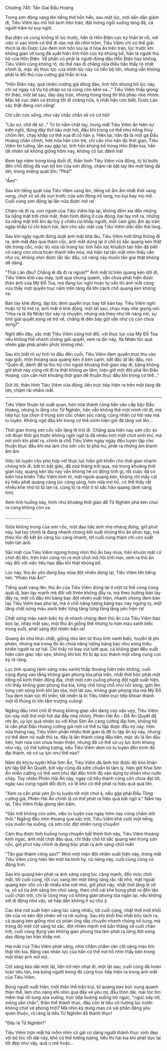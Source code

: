 




Chương 745: Tấn Giai Đấu Hoàng




Trong sơn động vang lên tiếng thở hổn hển, sau một lúc, mới dần dần giảm đi, Tiêu Viêm lau mồ hôi lạnh trên trán, đặt mông ngồi xuống tảng đá, cả người trầm tư suy nghĩ.

Đại điện vô cùng khổng lồ lúc trước, hẳn là Hồn Điện cực kỳ thần bí rồi, với việc vì sao mình có thể đi vào nơi đó nhìn trộm, Tiêu Viêm chỉ có thể giải thích là do Dược Lão đem linh hồn lưu lại ở hỏa ấn trên trán, lúc trước khi không gian vỡ tung đã xuất hiện linh hồn cực kỳ khủng bố, hẳn là người thủ hộ của Hồn Điện. Về phần có phải là người đứng đầu Hồn Điện hay không, Tiêu Viêm cũng không rõ, dù thế nào đi chăng nữa điều hắn thấy rõ nhất chính là, mặc dù thực lực của mình lúc này có tiến bộ lớn, nhưng vẫn không phải là đối thủ của cường giả thần bí kia.

"Hồn Điện này, quả nhiên cường giả đông đảo, linh hồn khủng bố lúc nãy, chỉ sợ ngay cả Vụ hộ pháp so ra cũng còn kém xa..." Tiêu Viêm thấp giọng thì thào, một lát sau, day day trán, nhưng trong lòng thì thở phào nhẹ nhõm. Mặc kệ cục diện có không tốt đi chăng nữa, ít nhất hắn còn biết, Dược Lão xác thật đang còn sống!

Chỉ cần còn sống, như vậy chắc chắn sẽ có cơ hội!

"Lão sư, chờ đệ tử…" Từ từ nắm chặt tay, trong mắt Tiêu Viêm ẩn hiện sự kiên nghị, đứng dậy thở sâu một hơi, đấu khí trong cơ thể như hồng thủy chồm lên, chạy khắp cơ thể xua đi cỗ hàn ý. Hiện tại, hắn đã là một gã Đấu Hoàng chân chính, hơn nữa hắn còn trẻ, chỉ cần cho hắn đủ thời gian, Tiêu Viêm tin tưởng, lần sau gặp lại, linh hồn khủng bố trong Hồn Điện kia, hắn tất nhiên sẽ không giống hôm nay, không có lực đánh trả!

Đem tạp niệm trong lòng đuổi đi, thân hình Tiêu Viêm vừa động, từ từ bước đến chỗ đống đá vụn bịt kín cửa sơn động, chậm rãi dặt tay lên một tảng đá lớn, trong miệng quát lớn: "Phá!"

"Ầm!"

Sau khi tiếng quát của Tiêu Viêm vang lên, tiếng nổ ầm ầm nhất thời vang vọng, chợt vô số đá vụn trước cửa sơn động nổ tung, tro bụi bay mù mịt. Cuối cùng sơn động lại lần nữa được mở ra!

Chậm rãi đi ra, con ngươi của Tiêu Viêm híp lại, không đếm xỉa đến những tia nắng mặt trời chói mắt, thân hình đứng ở cửa động, hai tay mở ra, những tia nắng mặt trời ấm áp tùy ý chiếu rọi khắp người, một cảm giác ấm áp tràn ngập khắp tứ chi bách hải, làm cho sắc mặt của Tiêu Viêm dần dần thả lỏng.

Sau khi ngây người đứng dưới ánh mặt khá lâu, Tiêu Viêm mới lững thững đi ra, ánh mắt đảo qua thâm cốc, ánh mắt dừng lại ở chỗ tử sắc quang kén thật lớn trong cốc, mặc dù vừa rồi trong lúc linh hồn lực khuếch tán hắn đã biết cô nàng còn chưa hoàn thành tiến hóa, mà hiện tại tận mắt nhìn thấy vẫn như cũ, không nhịn được lắc lắc đầu, cô nàng này muốn tấn giai thật không dễ dàng.

"Thải Lân đâu? Chẳng lẽ đã đi ra ngoài?" Ánh mắt từ trên quang kén dời đi, Tiêu Viêm khẽ cau mày, lướt qua chung quanh, vẫn chưa phát hiện được thân ảnh của Mỹ Đỗ Toa, mà đang lúc nghi hoặc tự vấn thì ánh mắt cũng vừa thấy một quyển trục nằm trên tảng đá lớn cách chỗ quang kén không xa.

Bàn tay khẽ động, lập tức đem quyển trục bay tới bàn tay. Tiêu Viêm nghi hoặc từ từ mở ra, ánh mắt ở khẽ động, một lát sau, chau mày nhẹ giọng nói: "Hóa ra là Xà Nhân tộc xảy ra chuyện, nhưng mà theo như lời nàng nói, sự tình giải quyết xong sẽ trở về, chẳng lẽ đến bây giờ vẫn như cũ còn chưa xong?"

Nghĩ đến đây, sắc mặt Tiêu Viêm cũng hơi đổi, với thực lực của Mỹ Đỗ Toa nếu không thể nhanh chóng giải quyết, xem ra lần này, Xà Nhân tộc quả nhiên gặp phải phiền phức không nhỏ.

Sau khi biết rõ sự tình từ đầu đến cuối, Tiêu Viêm đem quyển trục thu vào nạp giới, nhìn thoáng qua quang kén ở bên cạnh, bất đắc dĩ lắc đầu, nói: "Quên đi, đành để ta thủ hộ cho ngươi khoảng thời gian này đi, bằng không giờ phút này cũng rời đi ta thật không an tâm, hiện giờ mới đột phá lên Đấu Hoàng, còn cần một khoảng thời gian để thuần thục đấu khí trong cơ thể…"

Dứt lời, thân hình Tiêu Viêm vừa động, liền trực tiếp hiện ra trên một tảng đá lớn, chậm rãi nhắm mắt.

***

Tiêu Viêm thuận lợi xuất quan, hơn nữa thành công tiến vào cấp bậc Đấu Hoàng, nhưng lo lắng cho Tử Nghiên, hắn vẫn không thể một mình rời đi, mà tiếp tục lựa chọn ở trong sơn cốc chăm sóc nàng, cũng nhân cơ hội này mà tu luyện. Không ngờ đấu khí trong cơ thể mình hiện giờ đã tăng vọt lên…

Thời gian trong sơn cốc vẫn lặng lẽ trôi đi. Chẳng qua hiện nay sơn cốc so với đoạn thời gia trước không nghi ngờ là đã nhiều hơn một chút sinh khí, mà nơi sinh khí phát ra, chính là chỗ Tiêu Viêm ngày ngày đều luyện tập cho thuần thục đấu khí mà làm cho sơn cốc bị phá hư, phát ra những âm thanh ầm ầm.

Việc tôi luyện cho phù hợp với thực lực hiện giờ khiến cho thời gian nhanh chóng trôi đi, bất tri bất giác, đã nửa tháng trôi qua, mà trong khoảng thời gian này, quang kén lâu nay vẫn không hề có động tĩnh gì, rốt cuộc đã có biến hóa khiến Tiêu Viêm kinh hỉ, mặt ngoài quang kén, không chỉ mấy cái ký hiệu phát quang càng lúc càng sáng, hơn nữa mơ hồ, có thể thấy rất nhiều khe nhỏ từ từ lan ra, cũng lộ ra một ít tử sắc hào quang (ánh sáng tím).

Xem tình huống này, hình như khoảng thời gian để Tử Nghiên phá kén chui ra cũng không còn xa.

………………..

Giữa không trung của sơn cốc, một đạo hắc ảnh nhẹ nhàng đứng, giờ phút này, hai tay chính là đang nhanh chóng kết xuất những thủ ấn phức tạp, mà theo tốc độ kết ấn càng lúc càng nhanh, tới cuối cùng thậm chí còn xuất hiện tàn ảnh.

Sắc mặt của Tiêu Viêm ngưng trọng nhìn thủ ấn bay múa, trên khuôn mặt có chút đỏ lên, trên trán cũng rịn ra một chút mồ hôi tinh mịn, xem ra thủ ấn này đối với việc tiêu hao đấu khí thật khủng bố.

Lúc này, thủ ấn vốn đang bay múa đột nhiên dừng lại, Tiêu Viêm lớn tiếng hét: "Phiên Hải Ấn!"

Tiếng quát vang lên, thủ ấn của Tiêu Viêm dừng lại ở một tư thế cong cong quái dị, bàn tay mạnh mẽ đối với thiên không đẩy ra, mà theo hướng bàn tay đẩy ra, một cỗ đấu khí bàng bạc đột nhiên xuất hiện, nhanh chóng đem bàn tay Tiêu Viêm bao phủ lại, mà ở chỗ năng lượng bàng bạc này ngưng tụ, một tầng chất sừng màu xanh biếc từng tầng từng tầng lặng yên hiện ra!

Chất sừng màu xanh biếc kỳ dị nhanh chóng đem thủ ấn của Tiêu Viêm bao bọc lại, nháy mắt sau, một thủ ấn giống thế nhưng to hơn màu xanh biếc trong suốt, phát sáng đột nhiên bắn ra!

Quang ấn như thực chất, giống như làm từ thủy tinh xanh biếc, huyễn lệ phi phàm, nhưng mà trong đó ẩn chứa năng lượng bàng bạc như sóng triều khiến người ta sợ hãi. Chỉ thấy nó bay vút lướt qua, cả không gian đều xuất hiện cảm giác vặn vẹo, không khí tức thì bị áp súc thành một vòng cung cực kỳ rõ ràng.

Lục tinh quang (ánh sáng màu xanh) thấp thoáng hiện trên không, cuối cùng đụng vào tầng không gian phong tỏa phía trên, nhất thời bộc phát một tiếng nổ kinh thiên động địa, chợt một cơn cuồng phong đột ngột xuất hiện, chỉ thấy không gian phong tỏa kia, từng chỗ từng chỗ như nổi sóng, gợn lên từng cơn sóng kình khí lan tỏa, một lát sau, không gian phong tỏa mà Mỹ Đỗ Toa đem toàn lực thi triển, tất nhiên là bị Tiêu Viêm trực tiếp khoan thành một lỗ thủng to lớn tầm trượng vuông!

Ngẩng đầu nhìn chỗ lỗ thủng không gian vẫn đang còn vặn vẹo, Tiêu Viêm lúc này mới thở một hơi dài đầy nhẹ nhõm, Phiên Hải Ấn – Đế Ấn Quyết đệ nhị ấn, uy lực quả nhiên so với Khai Sơn Ấn càng cường đại hơn, không hổ là cần phải Đấu Hoàng cường giả mới có thể tu tập được đấu kỹ này. Hơn nửa tháng nay, Tiêu Viêm phần nhiều thời gian là để tu tập ấn kỹ này, nhưng có thể đem nó xuất thủ ra, đây là lần thành công đầu tiên, mặc dù là lần đầu tiên, hơn nữa còn chưa hoàn thiện, nhưng đã có thể có uy lực kinh khủng như vậy, có thể tưởng tượng, nếu Tiêu Viêm đem nó tu luyện đến trình độ đại thành, sẽ có uy lực như thế nào?

Năm đó khi tu luyện Khai Sơn Ấn, Tiêu Viêm đã lãnh hội được độ khó khăn khi tập Đế Ấn Quyết, bởi vậy cũng đã sớm chuẩn bị tâm lý, hiện giờ Khai Sơn Ấn miễn cưỡng có thể xem như đạt đến trình độ vận dụng tự nhiên như nước chảy. Tuy nhiên Phiên Hải Ấn này, ngay cả tiểu thành cũng còn chưa đạt tới, ngày sau cùng người đối địch, có lẽ khó có thể phát ra hiệu quả quá lớn.

"Xem ra cần phải yên ổn tu luyện tốt một chút à, nếu gặp phải Đấu Tông cường giả, Phiên Hải Ấn chính là có thể phát ra hiệu quả bất ngờ à." Nắm tay lại, Tiêu Viêm thấp giọng lẩm bẩm.

"Sắc trời không còn sớm, việc tu luyện của ngày hôm nay cũng chấm dứt thôi." Ngẩng đầu nhìn thoáng qua sắc trời, Tiêu Viêm khẽ cười một tiếng, vừa muốn hạ xuống, cả sơn cốc đột nhiên rung chuyển!

Cảm thụ được tình huống rung chuyển bất thình lình này, Tiêu Viêm thoáng kinh ngạc, ánh mắt chợt đảo qua, chỉ thấy chỗ tử sắc quang kén trong sơn cốc, giờ phút này chính là đang bộc phát ra ánh sáng chói mắt!

"Tấn giai thành công sao?" Nhìn một màn đột nhiên xuất hiện này, trong mắt Tiêu Viêm cũng hiện lên một tia kinh hỷ, cô nàng này, cuối cùng cũng có động tĩnh.

Sau khi quang kén phát ra ánh sáng càng lúc càng mạnh, đến mức chói mắt, tới cuối cùng, rốt cục vang lên một tiếng răng rắc rất nhỏ, mặt ngoài quang kén vốn có rất nhiều khe nứt nhỏ, giờ phút này, nhất thời lặng lẽ vỡ ra, vô số tia ánh sáng tím chói sáng, theo chỗ cái khe bùng phát ra đến tận cuối chân trời, chỉ là cũng may có không gian phong tỏa ngăn lại, nếu không với dị động như vậy, sẽ hấp dẫn không ít sự chú ý.

Các khe nứt xuất hiện càng lúc càng nhiều, tới cuối cùng, nhất thời một khối lớn của vỏ kén đột nhiên vỡ ra rơi xuống. Sau khi khối thứ nhất bóc tách ra, cả quang kén giống như có phản ứng dây chuyền nhanh chóng nổ tung, mà trong đó một cột sáng tử sắc, đột nhiên mạnh mẽ bắn thẳng về cuối chân trời, cuối cùng đụng vào không gian phong tỏa làm phát ra từng đợt sóng dao động lan tràn khắp nơi.

Hai mắt của Tiêu Viêm phát sáng, nhìn chằm chằm vào cột sáng màu tím thật lớn kia. Bằng vào nhãn lực của hắn có thể mơ hồ nhìn thấy bên trong một thân ảnh mờ mịt.

Cột sáng kéo dài một lát, liền trở nên nhạt đi, một lát sau, cuối cùng đã hoàn toàn tiêu tán, mà bóng người trong đó cũng trực tiếp hiện ra trong ánh mắt của Tiêu Viêm.

Bóng người xuất hiện, một thân thể trần trụi, tử quang bao bọc xung quanh thân thể, làm cho nàng khi nhìn qua đầy vẻ yêu mị, đầu thon dài, mái tóc tím mềm mại rối tung xỏa xuống, trực tiếp buông xuống bộ ngực, "ngực nảy nở, mông săn chắc", thân thể thành thục, đâu còn là tiểu cô nương lúc trước không chút vẻ phong tình? Mà nhìn kỹ dung mạo có vài phần đáng yêu quen thuộc, rõ ràng là tiểu Tử Nghiên đã thành thục!

"Đây là Tử Nghiên?"

Tiêu Viêm trợn mắt há mồm nhìn cô gái có dáng người thành thục xinh đẹp với bộ tóc rối dài này, khó có thể tưởng tượng, tiểu thí hài kia khi phát dục lại tốt đẹp như vậy, quá ư mê hoặc…




